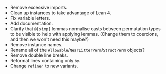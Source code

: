 - Remove excessive imports.
- Clean up instances to take advantage of Lean 4.
- Fix variable letters.
- Add documentation.
- Clarify that `@[simp]` lemmas normalise casts between permutation types to be visible to help with applying lemmas. (Change them to coercions, and then we won't need this maybe?)
- Remove instance names.
- Rename all of the `Allowable`/`NearLitterPerm`/`StructPerm` objects?
- Remove double line breaks.
- Reformat lines containing only `by`.
- Change `refine'` to new variants.
